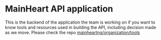 # MainHeart API application
This is the backend of the application the team is working on if you want to know tools and resources used in building the API, including decision made as we move. Please check the repo [mainheartng/organization/tools](https://github.com/mainheartng/organization/blob/main/Tools%20and%20Resources%20for%20the%20project.md#description)
